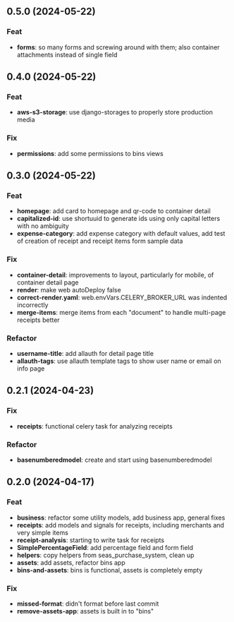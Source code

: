 ## 0.5.0 (2024-05-22)

### Feat

- **forms**: so many forms and screwing around with them; also container attachments instead of single field

## 0.4.0 (2024-05-22)

### Feat

- **aws-s3-storage**: use django-storages to properly store production media

### Fix

- **permissions**: add some permissions to bins views

## 0.3.0 (2024-05-22)

### Feat

- **homepage**: add card to homepage and qr-code to container detail
- **capitalized-id**: use shortuuid to generate ids using only capital letters with no ambiguity
- **expense-category**: add expense category with default values, add test of creation of receipt and receipt items form sample data

### Fix

- **container-detail**: improvements to layout, particularly for mobile, of container detail page
- **render**: make web autoDeploy false
- **correct-render.yaml**: web.envVars.CELERY_BROKER_URL was indented incorrectly
- **merge-items**: merge items from each "document" to handle multi-page receipts better

### Refactor

- **username-title**: add allauth for detail page title
- **allauth-tags**: use allauth template tags to show user name or email on info page

## 0.2.1 (2024-04-23)

### Fix

- **receipts**: functional celery task for analyzing receipts

### Refactor

- **basenumberedmodel**: create and start using basenumberedmodel

## 0.2.0 (2024-04-17)

### Feat

- **business**: refactor some utility models, add business app, general fixes
- **receipts**: add models and signals for receipts, including merchants and very simple items
- **receipt-analysis**: starting to write task for receipts
- **SimplePercentageField**: add percentage field and form field
- **helpers**: copy helpers from seas_purchase_system, clean up
- **assets**: add assets, refactor bins app
- **bins-and-assets**: bins is functional, assets is completely empty

### Fix

- **missed-format**: didn't format before last commit
- **remove-assets-app**: assets is built in to "bins"
